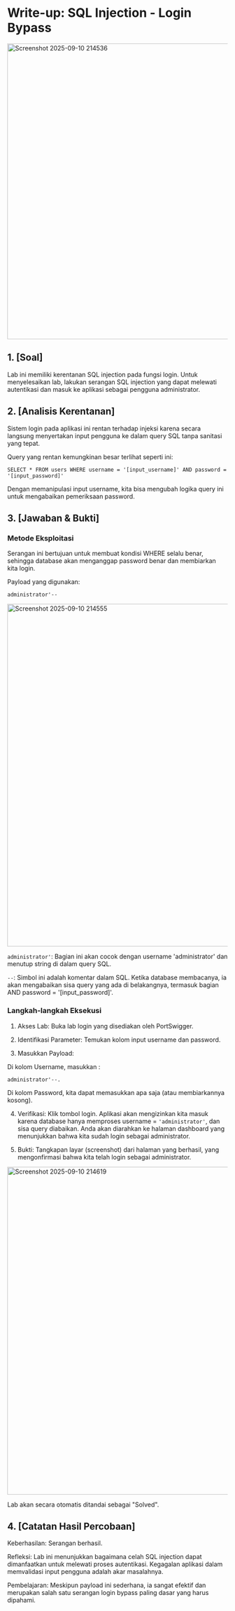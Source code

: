 # Write-up: SQL Injection - Login Bypass

<img width="1903" height="675" alt="Screenshot 2025-09-10 214536" src="https://github.com/user-attachments/assets/9c16c59d-a73a-4f3b-9a2d-d459c197bf5a" />


## 1. [Soal]
Lab ini memiliki kerentanan SQL injection pada fungsi login. Untuk menyelesaikan lab, lakukan serangan SQL injection yang dapat melewati autentikasi dan masuk ke aplikasi sebagai pengguna administrator.

## 2. [Analisis Kerentanan]
Sistem login pada aplikasi ini rentan terhadap injeksi karena secara langsung menyertakan input pengguna ke dalam query SQL tanpa sanitasi yang tepat.

Query yang rentan kemungkinan besar terlihat seperti ini:
```
SELECT * FROM users WHERE username = '[input_username]' AND password = '[input_password]'
```
Dengan memanipulasi input username, kita bisa mengubah logika query ini untuk mengabaikan pemeriksaan password.

## 3. [Jawaban & Bukti]
### Metode Eksploitasi
Serangan ini bertujuan untuk membuat kondisi WHERE selalu benar, sehingga database akan menganggap password benar dan membiarkan kita login.

Payload yang digunakan: 
```
administrator'--
```

<img width="1902" height="782" alt="Screenshot 2025-09-10 214555" src="https://github.com/user-attachments/assets/30e49d29-73cd-459b-9c47-7aca44b7db10" />

`administrator'`: Bagian ini akan cocok dengan username 'administrator' dan menutup string di dalam query SQL.

`--`: Simbol ini adalah komentar dalam SQL. Ketika database membacanya, ia akan mengabaikan sisa query yang ada di belakangnya, termasuk bagian AND password = '[input_password]'.

### Langkah-langkah Eksekusi
1. Akses Lab: Buka lab login yang disediakan oleh PortSwigger.

2. Identifikasi Parameter: Temukan kolom input username dan password.

3. Masukkan Payload:

Di kolom Username, masukkan :
```
administrator'--.
```
Di kolom Password, kita dapat memasukkan apa saja (atau membiarkannya kosong).

4. Verifikasi: Klik tombol login. Aplikasi akan mengizinkan kita masuk karena database hanya memproses username = `'administrator'`, dan sisa query diabaikan. Anda akan diarahkan ke halaman dashboard yang menunjukkan bahwa kita sudah login sebagai administrator.

5. Bukti:
Tangkapan layar (screenshot) dari halaman yang berhasil, yang mengonfirmasi bahwa kita telah login sebagai administrator.

<img width="1898" height="748" alt="Screenshot 2025-09-10 214619" src="https://github.com/user-attachments/assets/a98bb633-f500-4e5a-b697-2ad05e1a4ff7" />

Lab akan secara otomatis ditandai sebagai "Solved".

## 4. [Catatan Hasil Percobaan]
Keberhasilan: Serangan berhasil.

Refleksi: Lab ini menunjukkan bagaimana celah SQL injection dapat dimanfaatkan untuk melewati proses autentikasi. Kegagalan aplikasi dalam memvalidasi input pengguna adalah akar masalahnya.

Pembelajaran: Meskipun payload ini sederhana, ia sangat efektif dan merupakan salah satu serangan login bypass paling dasar yang harus dipahami.
